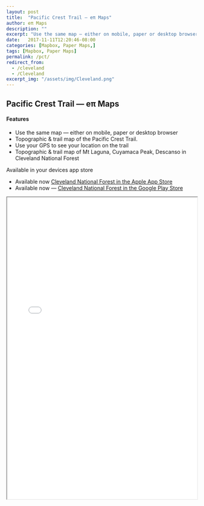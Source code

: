 ```yaml
---
layout: post
title:  "Pacific Crest Trail — eπ Maps"
author: eπ Maps
description: ""
excerpt: "Use the same map — either on mobile, paper or desktop browser"
date:   2017-11-11T12:20:46-08:00
categories: [Mapbox, Paper Maps,]
tags: [Mapbox, Paper Maps]
permalink: /pct/
redirect_from:
  - /cleveland
  - /Cleveland
excerpt_img: "/assets/img/Cleveland.png"
---
```


## Pacific Crest Trail — eπ Maps

#### Features
* Use the same map — either on mobile, paper or desktop browser
* Topographic & trail map of the Pacific Crest Trail.
* Use your GPS to see your location on the trail
* Topographic & trail map of Mt Laguna, Cuyamaca Peak, Descanso in Cleveland National Forest

Available in your devices app store

* Available now [Cleveland National Forest in the Apple App Store][ios]
* Available now — [Cleveland National Forest in the Google Play Store][android]

<iframe allowfullscreen="true" width = "100%" height = "800" src="/Mapbox/usfs-ciqk2376r000lb9m98hmyzwr7.html#9/32.8611/-116.4317">
  <p>Your browser does not support iframes.</p>
</iframe>

[ios]:      https://itunes.apple.com/us/app/cleveland-national-forest-eπ-maps/id1255405263?mt=8
[android]:  https://play.google.com/store/apps/details?id=com.roblabs.papermaps.usfs.cleveland

[tsg]:  http://www.timestampgenerator.com

